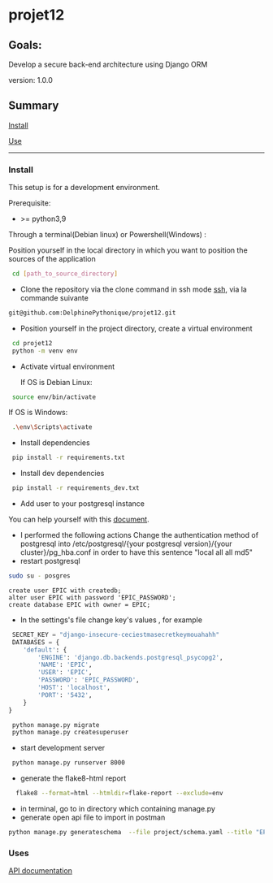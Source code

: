 # projet12
## Goals: 
Develop a secure back-end architecture using Django ORM

version: 1.0.0

## Summary

[Install](#install)

[Use](#use)

------------
### <a name="install"></a>Install

This setup is for a development environment.

Prerequisite:

- \>= python3,9

Through a terminal(Debian linux) or Powershell(Windows) : 

Position yourself in the local directory in which you want to position the sources of the application
``` bash
 cd [path_to_source_directory]
```
-  Clone the repository via the clone command in ssh mode
[ssh](https://docs.github.com/en/authentication/connecting-to-github-with-ssh), via la commande suivante

``` bash
git@github.com:DelphinePythonique/projet12.git
```

- Position yourself in the project directory, create a virtual environment

``` bash
 cd projet12
 python -m venv env
```
- Activate virtual environment

   If OS is Debian Linux: 
``` bash
 source env/bin/activate
```
   If OS is Windows:
``` bash
 .\env\Scripts\activate
```
- Install dependencies
``` bash
 pip install -r requirements.txt
```
- Install dev dependencies
``` bash
 pip install -r requirements_dev.txt
```
- Add user to your postgresql instance

You can help yourself with this [document](https://djangocentral.com/using-postgresql-with-django/).
- I performed the following actions
Change the authentication method of postgresql into /etc/postgresql/{your postgresql version}/{your cluster}/pg_hba.conf
in order to have this sentence "local   all             all                                     md5"
- restart postgresql
```bash
sudo su - posgres
```
``` psql
create user EPIC with createdb;
alter user EPIC with password 'EPIC_PASSWORD';
create database EPIC with owner = EPIC;

``` 

- In the settings's file change key's values , for example
``` python
 SECRET_KEY = "django-insecure-ceciestmasecretkeymouahahh"
 DATABASES = {
    'default': {
        'ENGINE': 'django.db.backends.postgresql_psycopg2',
        'NAME': 'EPIC',
        'USER': 'EPIC',
        'PASSWORD': 'EPIC_PASSWORD',
        'HOST': 'localhost',
        'PORT': '5432',
    }
}
```

``` bash
 python manage.py migrate
 python manage.py createsuperuser 
```
- start development server 
``` bash
 python manage.py runserver 8000 
```
- generate the flake8-html report
``` bash
  flake8 --format=html --htmldir=flake-report --exclude=env
```
- in terminal, go to in directory which containing manage.py
- generate open api file to import in postman
``` bash
python manage.py generateschema  --file project/schema.yaml --title "EPIC Api"

```

### <a name="use"></a>Uses

[API documentation](https://documenter.getpostman.com/view/11542998/2s8YeixGCM)
